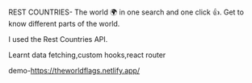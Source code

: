REST COUNTRIES- The world 🌍 in one search and one click 👍.
Get to know different parts of the world.

I used the Rest Countries API.

Learnt data fetching,custom hooks,react router

demo-https://theworldflags.netlify.app/
